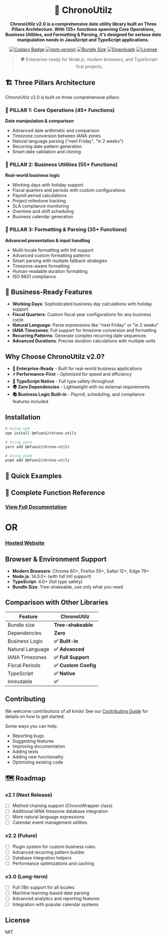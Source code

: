 
<div align="center">
<h1>📅 ChronoUtilz</h1>

**ChronoUtilz v2.0 is a comprehensive date utility library built on Three Pillars Architecture. With 135+ functions spanning Core Operations, Business Utilities, and Formatting & Parsing, it's designed for serious date manipulation needs in JavaScript and TypeScript applications.**

[![Codacy Badge](https://api.codacy.com/project/badge/Grade/19bff778386b42779ffa07b61171420e)](https://app.codacy.com/gh/Fintector/date-wise?utm_source=github.com&utm_medium=referral&utm_content=Fintector/date-wise&utm_campaign=Badge_Grade)
[![npm version](https://img.shields.io/npm/v/@mfuon2/chrono-utilz.svg)](https://www.npmjs.com/package/chrono-utilz)
[![Bundle Size](https://img.shields.io/bundlephobia/minzip/@mfuon2/chrono-utilz)](https://bundlephobia.com/package/@mfuon2/chrono-utilz)
[![Downloads](https://img.shields.io/npm/dm/@mfuon2/chrono-utilz.svg)](https://www.npmjs.com/package/@mfuon2/chrono-utilz)
[![License](https://img.shields.io/npm/l/@mfuon2/chrono-utilz.svg)](https://github.com/mfuon2/chrono-utilz/blob/main/LICENSE.md)

> 🌍 Enterprise-ready for Node.js, modern browsers, and TypeScript-first projects.
</div>

## 🏗️ Three Pillars Architecture

ChronoUtilz v2.0 is built on three comprehensive pillars:

### 🔹 PILLAR 1: Core Operations (45+ Functions)
**Date manipulation & comparison**
- Advanced date arithmetic and comparison
- Timezone conversion between IANA zones
- Natural language parsing ("next Friday", "in 2 weeks")
- Recurring date pattern generation
- Smart date validation and cloning

### 🔹 PILLAR 2: Business Utilities (55+ Functions) 
**Real-world business logic**
- Working days with holiday support
- Fiscal quarters and periods with custom configurations
- Payroll period calculations
- Project milestone tracking
- SLA compliance monitoring
- Overtime and shift scheduling
- Business calendar generation

### 🔹 PILLAR 3: Formatting & Parsing (35+ Functions)
**Advanced presentation & input handling**
- Multi-locale formatting with Intl support
- Advanced custom formatting patterns
- Smart parsing with multiple fallback strategies
- Timezone-aware formatting
- Human-readable duration formatting
- ISO 8601 compliance

## 🚀 Business-Ready Features

- **Working Days**: Sophisticated business day calculations with holiday support
- **Fiscal Quarters**: Custom fiscal year configurations for any business cycle
- **Natural Language**: Parse expressions like "next Friday" or "in 2 weeks"
- **IANA Timezones**: Full support for timezone conversion and formatting
- **Recurring Patterns**: Generate complex recurring date sequences
- **Advanced Durations**: Precise duration calculations with multiple units

## Why Choose ChronoUtilz v2.0?

- **🏢 Enterprise-Ready** - Built for real-world business applications
- **⚡ Performance-First** - Optimized for speed and efficiency
- **🔧 TypeScript Native** - Full type safety throughout
- **🌍 Zero Dependencies** - Lightweight with no external requirements
- **📚 Business Logic Built-in** - Payroll, scheduling, and compliance features included

## Installation

```bash
# Using npm
npm install @mfuon2/chrono-utilz

# Using yarn
yarn add @mfuon2/chrono-utilz

# Using pnpm
pnpm add @mfuon2/chrono-utilz
```

## 🚀 Quick Examples


## 📖 Complete Function Reference

### [View Full Documentation](DOCS.md) 
# OR 
### [Hosted Website](https://chronoutilz.netlify.app/)

## Browser & Environment Support

- **Modern Browsers**: Chrome 60+, Firefox 55+, Safari 12+, Edge 79+
- **Node.js**: 14.0.0+ (with full Intl support)
- **TypeScript**: 4.0+ (full type safety)
- **Bundle Size**: Tree-shakeable, use only what you need

## Comparison with Other Libraries

| Feature          | ChronoUtilz |
|------------------|------------------|
| Bundle size      | **Tree-shakeable** |
| Dependencies     | **Zero** |
| Business Logic   | **✅ Built-in** |
| Natural Language | **✅ Advanced** |
| IANA Timezones   | **✅ Full Support** |
| Fiscal Periods   | **✅ Custom Config** |
| TypeScript       | **✅ Native** |
| Immutable        | **✅** |

## Contributing

We welcome contributions of all kinds! See our [Contributing Guide](CONTRIBUTING.md) for details on how to get started.

Some ways you can help:
- Reporting bugs
- Suggesting features
- Improving documentation
- Adding tests
- Adding new functionality
- Optimizing existing code

## 🗺️ Roadmap

### v2.1 (Next Release)
- [ ] Method chaining support (ChronoWrapper class)
- [ ] Additional IANA timezone database integration
- [ ] More natural language expressions
- [ ] Calendar event management utilities

### v2.2 (Future)
- [ ] Plugin system for custom business rules
- [ ] Advanced recurring pattern builder
- [ ] Database integration helpers
- [ ] Performance optimizations and caching

### v3.0 (Long-term)
- [ ] Full i18n support for all locales
- [ ] Machine learning-based date parsing
- [ ] Advanced analytics and reporting features
- [ ] Integration with popular calendar systems

## License

MIT

